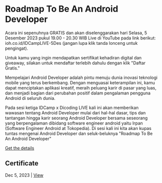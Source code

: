 # Roadmap To Be An Android Developer
Acara ini sepenuhnya GRATIS dan akan diselenggarakan hari Selasa, 5 Desember 2023 pukul 19.00 - 20.30 WIB Live di YouTube pada link berikut: ioh.co.id/IDCampLIVE-5Des (jangan lupa klik tanda lonceng untuk pengingat).

Untuk kamu yang ingin mendapatkan sertifikat kehadiran digital dan giveaway, silakan untuk mendaftar terlebih dahulu dengan klik "Daftar Gratis."

Mempelajari Android Developer adalah pintu menuju dunia inovasi teknologi mobile yang terus berkembang. Dengan menguasai keterampilan ini, kamu dapat menciptakan aplikasi kreatif, meraih peluang karir di pasar yang luas, dan menjadi bagian dari perubahan positif dalam pengalaman pengguna Android di seluruh dunia.

Pada sesi ketiga IDCamp x Dicoding LIVE kali ini akan memberikan wawasan tentang Android Developer mulai dari hal-hal dasar, tips dan tantangan hingga karir seorang Android Developer bersama seseorang yang berpengalaman dibidang software engineer android yaitu Irpan  (Software Engineer Android at Tokopedia). Di sesi kali ini kita akan kupas tuntas mengenai Android Developer dan seluk-beluknya "Roadmap To Be An Android Developer"

[Get the details](https://www.dicoding.com/events/6938)

## Certificate
Dec 5, 2023 | [View](certificate/certificate.pdf)